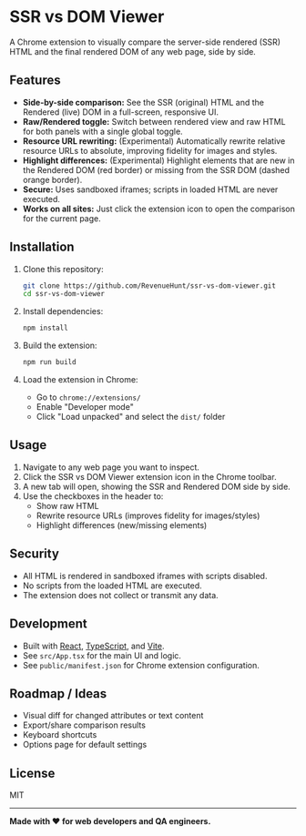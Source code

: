 # SSR vs DOM Viewer

A Chrome extension to visually compare the server-side rendered (SSR) HTML and the final rendered DOM of any web page, side by side.

## Features

- **Side-by-side comparison:** See the SSR (original) HTML and the Rendered (live) DOM in a full-screen, responsive UI.
- **Raw/Rendered toggle:** Switch between rendered view and raw HTML for both panels with a single global toggle.
- **Resource URL rewriting:** (Experimental) Automatically rewrite relative resource URLs to absolute, improving fidelity for images and styles.
- **Highlight differences:** (Experimental) Highlight elements that are new in the Rendered DOM (red border) or missing from the SSR DOM (dashed orange border).
- **Secure:** Uses sandboxed iframes; scripts in loaded HTML are never executed.
- **Works on all sites:** Just click the extension icon to open the comparison for the current page.

## Installation

1. Clone this repository:
   ```sh
   git clone https://github.com/RevenueHunt/ssr-vs-dom-viewer.git
   cd ssr-vs-dom-viewer
   ```

2. Install dependencies:
   ```sh
   npm install
   ```

3. Build the extension:
   ```sh
   npm run build
   ```

4. Load the extension in Chrome:
   - Go to `chrome://extensions/`
   - Enable "Developer mode"
   - Click "Load unpacked" and select the `dist/` folder

## Usage

1. Navigate to any web page you want to inspect.
2. Click the SSR vs DOM Viewer extension icon in the Chrome toolbar.
3. A new tab will open, showing the SSR and Rendered DOM side by side.
4. Use the checkboxes in the header to:
   - Show raw HTML
   - Rewrite resource URLs (improves fidelity for images/styles)
   - Highlight differences (new/missing elements)

## Security

- All HTML is rendered in sandboxed iframes with scripts disabled.
- No scripts from the loaded HTML are executed.
- The extension does not collect or transmit any data.

## Development

- Built with [React](https://react.dev/), [TypeScript](https://www.typescriptlang.org/), and [Vite](https://vitejs.dev/).
- See `src/App.tsx` for the main UI and logic.
- See `public/manifest.json` for Chrome extension configuration.

## Roadmap / Ideas

- Visual diff for changed attributes or text content
- Export/share comparison results
- Keyboard shortcuts
- Options page for default settings

## License

MIT

---

**Made with ❤️ for web developers and QA engineers.**
